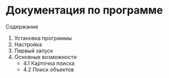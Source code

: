 # Документация по программe

Содержание

1. Установка программы
2. Настройка
3. Первый запуск
4. Основные возможности
    - 4.1 Карточка поиска
    - 4.2 Поиск объектов
